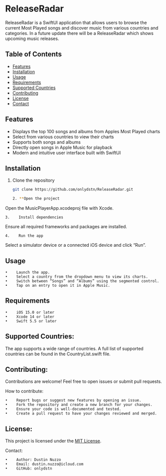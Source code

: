 # ReleaseRadar

ReleaseRadar is a SwiftUI application that allows users to browse the current Most Played songs and discover music from various countries and categories.
In a future update there will be a ReleaseRadar which shows upcoming music releases.

## Table of Contents

- [Features](#features)
- [Installation](#installation)
- [Usage](#usage)
- [Requirements](#requirements)
- [Supported Countries](#supported-countries)
- [Contributing](#contributing)
- [License](#license)
- [Contact](#contact)

## Features

- Displays the top 100 songs and albums from Apples Most Played charts
- Select from various countries to view their charts
- Supports both songs and albums
- Directly open songs in Apple Music for playback
- Modern and intuitive user interface built with SwiftUI

## Installation

1. Clone the repository

   ```bash
   git clone https://github.com/onlydstn/ReleaseRadar.git
   
   2. **Open the project
Open the MusicPlayerApp.xcodeproj file with Xcode.

    3.    Install dependencies
Ensure all required frameworks and packages are installed.

    4.    Run the app
Select a simulator device or a connected iOS device and click “Run”.

## Usage

    •    Launch the app.
    •    Select a country from the dropdown menu to view its charts.
    •    Switch between “Songs” and “Albums” using the segmented control.
    •    Tap on an entry to open it in Apple Music.

## Requirements

    •    iOS 15.0 or later
    •    Xcode 14 or later
    •    Swift 5.5 or later


## Supported Countries:
The app supports a wide range of countries. A full list of supported countries can be found in the CountryList.swift file.

## Contributing:
Contributions are welcome! Feel free to open issues or submit pull requests.

How to contribute:

    •    Report bugs or suggest new features by opening an issue.
    •    Fork the repository and create a new branch for your changes.
    •    Ensure your code is well-documented and tested.
    •    Create a pull request to have your changes reviewed and merged.

## License:
This project is licensed under the [MIT License](LICENSE).

Contact:

    •    Author: Dustin Nuzzo
    •    Email: dustin.nuzzo@icloud.com
    •    GitHub: onlydstn
